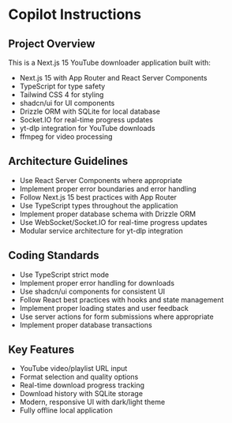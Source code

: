 # Copilot Instructions

<!-- Use this file to provide workspace-specific custom instructions to Copilot. For more details, visit https://code.visualstudio.com/docs/copilot/copilot-customization#_use-a-githubcopilotinstructionsmd-file -->

## Project Overview

This is a Next.js 15 YouTube downloader application built with:

- Next.js 15 with App Router and React Server Components
- TypeScript for type safety
- Tailwind CSS 4 for styling
- shadcn/ui for UI components
- Drizzle ORM with SQLite for local database
- Socket.IO for real-time progress updates
- yt-dlp integration for YouTube downloads
- ffmpeg for video processing

## Architecture Guidelines

- Use React Server Components where appropriate
- Implement proper error boundaries and error handling
- Follow Next.js 15 best practices with App Router
- Use TypeScript types throughout the application
- Implement proper database schema with Drizzle ORM
- Use WebSocket/Socket.IO for real-time progress updates
- Modular service architecture for yt-dlp integration

## Coding Standards

- Use TypeScript strict mode
- Implement proper error handling for downloads
- Use shadcn/ui components for consistent UI
- Follow React best practices with hooks and state management
- Implement proper loading states and user feedback
- Use server actions for form submissions where appropriate
- Implement proper database transactions

## Key Features

- YouTube video/playlist URL input
- Format selection and quality options
- Real-time download progress tracking
- Download history with SQLite storage
- Modern, responsive UI with dark/light theme
- Fully offline local application
